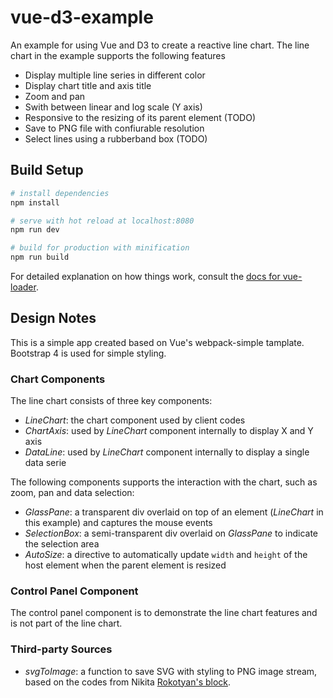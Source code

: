 # vue-d3-example

An example for using Vue and D3 to create a reactive line chart. The line chart in the example supports the following features

- Display multiple line series in different color
- Display chart title and axis title
- Zoom and pan
- Swith between linear and log scale (Y axis)
- Responsive to the resizing of its parent element (TODO)
- Save to PNG file with confiurable resolution
- Select lines using a rubberband box (TODO)

## Build Setup

``` bash
# install dependencies
npm install

# serve with hot reload at localhost:8080
npm run dev

# build for production with minification
npm run build
```

For detailed explanation on how things work, consult the [docs for vue-loader](http://vuejs.github.io/vue-loader).

## Design Notes

This is a simple app created based on Vue's webpack-simple tamplate. Bootstrap 4 is used for simple styling.

### Chart Components

The line chart consists of three key components:

- *LineChart*: the chart component used by client codes
- *ChartAxis*: used by *LineChart* component internally to display X and Y axis
- *DataLine*: used by *LineChart* component internally to display a single data serie

The following components supports the interaction with the chart, such as zoom, pan and data selection:

- *GlassPane*: a transparent div overlaid on top of an element (*LineChart* in this example) and captures the mouse events
- *SelectionBox*: a semi-transparent div overlaid on *GlassPane* to indicate the selection area
- *AutoSize*: a directive to automatically update `width` and `height` of the host element when the parent element is resized

### Control Panel Component

The control panel component is to demonstrate the line chart features and is not part of the line chart.  

### Third-party Sources

- *svgToImage*: a function to save SVG with styling to PNG image stream, based on the codes from Nikita [Rokotyan's block](http://bl.ocks.org/Rokotyan/0556f8facbaf344507cdc45dc3622177).
